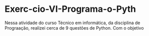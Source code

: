 # Exerc-cio-VI-Programa-o-Pyth
Nessa atividade do curso Técnico em informática, da disciplina de Prograação, realizei cerca de 9 questões de Python.  Com o objetivo
